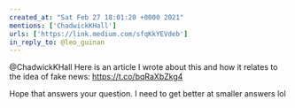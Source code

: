 ```yaml
---
created_at: "Sat Feb 27 18:01:20 +0000 2021"
mentions: ['ChadwickKHall']
urls: ['https://link.medium.com/sfqKkYEVdeb']
in_reply_to: @leo_guinan
---
```


@ChadwickKHall Here is an article I wrote about this and how it relates to the idea of fake news:
 https://t.co/bqRaXbZkg4

Hope that answers your question. I need to get better at smaller answers lol
